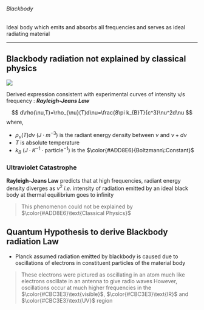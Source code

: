###### Blackbody 
Ideal body which emits and absorbs all frequencies and serves as ideal radiating material 

---
## Blackbody radiation not explained by classical physics 

![](https://i.imgur.com/sUNgzk8.png)

Derived expression consistent with experimental curves of intensity v/s frequency : ***Rayleigh-Jeans Law***

$$
d\rho(\nu,T)=\rho_{\nu}(T)d\nu=\frac{8\pi k_{B}T}{c^3}\nu^2d\nu
$$
where,
- $\rho_{\nu}(T)d\nu$  $(J\cdot m^{-3})$ is the radiant energy density between $\nu$ and $\nu+d\nu$ 
- $T$ is absolute temperature 
- $k_{B}$ $(J\cdot K^{-1} \cdot \text{particle}^{-1})$ is the $\color{#ADD8E6}{Boltzmann\:Constant}$


### Ultraviolet Catastrophe 

**Rayleigh-Jeans Law** predicts that at high frequencies, radiant energy density diverges as $\nu^{2}$ $i.e.$ intensity of radiation emitted by an ideal black body at thermal equilibrium goes to infinity 
>This phenomenon could not be explained by $\color{#ADD8E6}\text{Classical Physics}$


## Quantum Hypothesis to derive Blackbody radiation Law 

- Planck assumed radiation emitted by blackbody is caused due to oscillations of electrons in constituent particles of the material body 
> These electrons were pictured as oscillating in an atom much like electrons oscillate in an antenna to give radio waves 
> However, oscillations occur at much higher frequencies in the $\color{#CBC3E3}\text{visible}$, $\color{#CBC3E3}\text{IR}$ and $\color{#CBC3E3}\text{UV}$ region